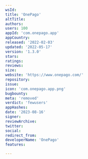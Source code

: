 ```yaml
---
wsId: 
title: 'OnePago'
altTitle: 
authors: 
users: 100
appId: 'com.onepago.app'
appCountry: 
released: '2022-02-03'
updated: '2022-05-17'
version: '1.3.0'
stars: 
ratings: 
reviews: 
size: 
website: 'https://www.onepago.com/'
repository: 
issue: 
icon: 'com.onepago.app.png'
bugbounty: 
meta: 'removed'
verdict: 'fewusers'
appHashes: 
date: '2023-08-16'
signer: 
reviewArchive: 
twitter: 
social: 
redirect_from: 
developerName: 'OnePago'
features: 

---
```


